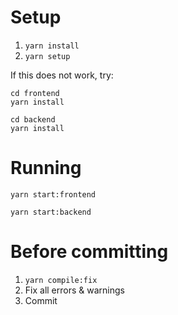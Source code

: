 # Setup

1. `yarn install`
2. `yarn setup`


If this does not work, try:
```
cd frontend 
yarn install

cd backend
yarn install
```

# Running 

`yarn start:frontend`

`yarn start:backend`

# Before committing

1. `yarn compile:fix`
2. Fix all errors & warnings
3. Commit


